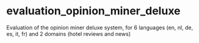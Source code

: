 # evaluation_opinion_miner_deluxe
Evaluation of the opinion miner deluxe system, for 6 languages (en, nl, de, es, it, fr) and 2 domains (hotel reviews and news)

